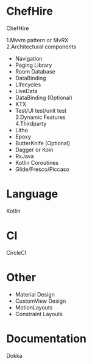 # ChefHire
ChefHire

1.Mvvm pattern or MvRX              
2.Architectural components
* Navigation
* Paging Library
* Room Database
* DataBinding
* Lifecycles
* LiveData
* DataBinding (Optional)
* KTX
* Test/UI test/unit test   
3.Dynamic Features  
4.Thirdparty 
* Litho
* Epoxy
* ButterKnife (Optional)
* Dagger or Koin 
* RxJava
* Kotlin Coroutines
* Glide/Fresco/Piccaso


# Language
Kotlin

# CI 
CircleCI 

# Other
* Material Design
* CustomView Design
* MotionLayouts
* Constraint Layouts

# Documentation
Dokka
